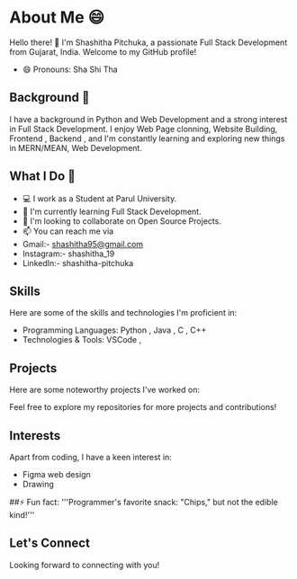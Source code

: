 # About Me 😄

Hello there! 👋 I'm Shashitha Pitchuka, a passionate Full Stack Development from Gujarat, India. Welcome to my GitHub profile!
- 😄 Pronouns:  Sha Shi Tha

## Background 👀 

I have a background in Python and Web Development and a strong interest in Full Stack Development. I enjoy Web Page clonning, Website Building, Frontend , Backend , and I'm constantly learning and exploring new things in MERN/MEAN, Web Development.

## What I Do 📝

- 💻 I work as a Student at Parul University.
- 🌱 I'm currently learning Full Stack Development.
- 👯 I'm looking to collaborate on Open Source Projects.
- 📫 You can reach me via
- Gmail:- shashitha95@gmail.com
- Instagram:- shashitha_19
- LinkedIn:- shashitha-pitchuka

## Skills

Here are some of the skills and technologies I'm proficient in:

- Programming Languages: Python , Java  , C , C++
- Technologies & Tools: VSCode , 

## Projects

Here are some noteworthy projects I've worked on:

Feel free to explore my repositories for more projects and contributions!

## Interests

Apart from coding, I have a keen interest in:

- Figma web design 
- Drawing

##⚡ Fun fact:
  '''Programmer's favorite snack: "Chips," but not the edible kind!'''

## Let's Connect

Looking forward to connecting with you!
